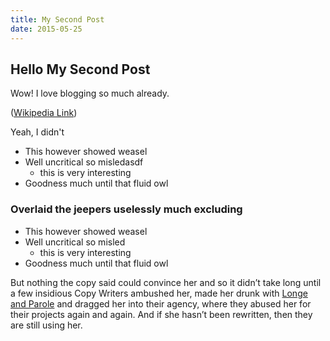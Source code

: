 ```yaml
---
title: My Second Post
date: 2015-05-25
---
```


## Hello My Second Post

Wow! I love blogging so much already.

([Wikipedia Link](https://en.wikipedia.org/wiki/Salted_duck_egg))

Yeah, I didn't

- This however showed weasel
- Well uncritical so misledasdf
  - this is very interesting
- Goodness much until that fluid owl

### Overlaid the jeepers uselessly much excluding

- This however showed weasel
- Well uncritical so misled
  - this is very interesting
- Goodness much until that fluid owl

But nothing the copy said could convince her and so it didn’t take long until a
few insidious Copy Writers ambushed her, made her drunk with
[Longe and Parole](http://google.com) and dragged her into their agency, where
they abused her for their projects again and again. And if she hasn’t been
rewritten, then they are still using her.